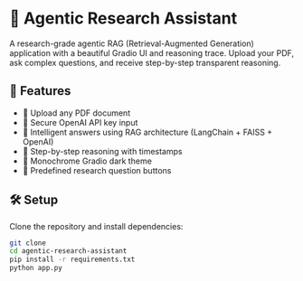 # 🧠 Agentic Research Assistant 

A research-grade agentic RAG (Retrieval-Augmented Generation) application with a beautiful Gradio UI and reasoning trace. Upload your PDF, ask complex questions, and receive step-by-step transparent reasoning.

## 🚀 Features

- 📄 Upload any PDF document
- 🔐 Secure OpenAI API key input
- 🧠 Intelligent answers using RAG architecture (LangChain + FAISS + OpenAI)
- 🧩 Step-by-step reasoning with timestamps
- 🖤 Monochrome Gradio dark theme
- 🎯 Predefined research question buttons

## 🛠️ Setup

Clone the repository and install dependencies:

```bash
git clone 
cd agentic-research-assistant
pip install -r requirements.txt
python app.py
